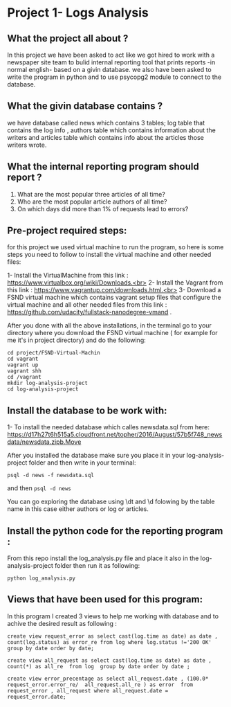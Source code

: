 # Project 1- Logs Analysis


## What the project all about ? 

In this project we have been asked to act like we got hired to work with a newspaper site team to bulid internal reporting tool that prints reports -in normal english- based on a givin database. we also have been asked to write the program in python and to use psycopg2 module to connect to the database.


## What the givin database contains ? 
we have database called news which contains 3 tables; log table that contains the log info , authors table which contains information about the writers and articles table which contains info about the articles those writers wrote. 


## What the internal reporting program should report ? 

1. What are the most popular three articles of all time? 
2. Who are the most popular article authors of all time? 
3. On which days did more than 1% of requests lead to errors?


## Pre-project required steps: 

for this project we used virtual machine to run the program, so here is some steps you need to follow to install the virtual machine and other needed files:

1- Install the VirtualMachine from this link : https://www.virtualbox.org/wiki/Downloads.<br>
2- Install the  Vagrant from this link :  https://www.vagrantup.com/downloads.html.<br>
3- Download  a  FSND virtual machine  which contains vagrant setup files that configure the virtual machine and all other needed files from this link :  https://github.com/udacity/fullstack-nanodegree-vmand .<br>

After you done with all the above installations, in the terminal go to your directory where you download the  FSND virtual machine ( for example for me it's in project directory) and do the following: 
```
cd project/FSND-Virtual-Machin
cd vagrant
vagrant up 
vagrant shh
cd /vagrant 
mkdir log-analysis-project
cd log-analysis-project
```

## Install the database to be work with:

1- To install the needed database which calles newsdata.sql from here: https://d17h27t6h515a5.cloudfront.net/topher/2016/August/57b5f748_newsdata/newsdata.zipb.Move

After you installed the database make sure you place it in your log-analysis-project folder and then write in your terminal: 
```
psql -d news -f newsdata.sql 
```
and then ```psql -d news ```

You can go exploring the database using \dt and \d folowing by the table name in this case either authors or log or articles.

## Install the python code for the reporting program :

From this repo install the log_analysis.py file and place it also in the log-analysis-project folder then run it as following:
```
python log_analysis.py 

```


## Views that have been used for this program: 

In  this program I created 3 views to help me working with database and to achive the desired result as following : 
```
create view request_error as select cast(log.time as date) as date ,  count(log.status) as error_re from log where log.status !='200 OK' group by date order by date;
```
```
create view all_request as select cast(log.time as date) as date ,  count(*) as all_re  from log  group by date order by date ;
```
```
create view error_precentage as select all_request.date , (100.0*  request_error.error_re/  all_request.all_re ) as error  from request_error , all_request where all_request.date = request_error.date;

```

